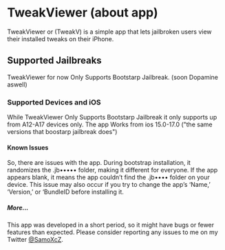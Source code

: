 # TweakViewer (about app)
TweakViewer or (TweakV) is a simple app that lets jailbroken users view their installed tweaks on their iPhone.

## Supported Jailbreaks

TweakViewer for now Only Supports
Bootstarp Jailbreak.
(soon Dopamine aswell)

### Supported Devices and iOS
While TweakViewer Only Supports
Bootstarp Jailbreak it only supports
up from A12-A17 devices only.
The app Works from ios 15.0-17.0 ("the same versions that boostarp jailbreak does")

#### Known Issues
So, there are issues with the app. During bootstrap installation, it randomizes the .jb••••• folder, making it different for everyone. If the app appears blank, it means the app couldn’t find the .jb•••• folder on your device. This issue may also occur if you try to change the app’s ‘Name,’ ‘Version,’ or ‘BundleID before installing it.

##### More...
This app was developed in a short period, so it might have bugs or fewer features than expected. Please consider reporting any issues to me on my Twitter [@SamoXcZ](https://twitter.com/SamoXcZ).
